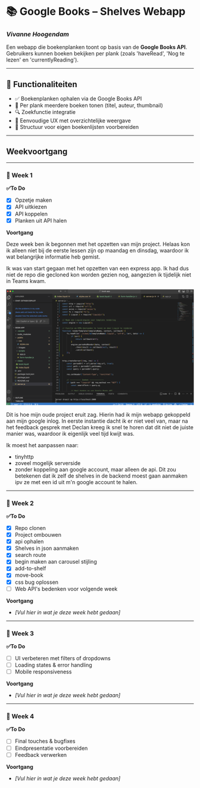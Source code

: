 # 📚 Google Books – Shelves Webapp

### _Vivanne Hoogendam_

Een webapp die boekenplanken toont op basis van de **Google Books API**. Gebruikers kunnen boeken bekijken per plank (zoals 'haveRead', 'Nog te lezen' en 'currentlyReading').

---

## 🔧 Functionaliteiten

- ✅ Boekenplanken ophalen via de Google Books API
- 📘 Per plank meerdere boeken tonen (titel, auteur, thumbnail)
- 🔍 Zoekfunctie integratie
- 🧠 Eenvoudige UX met overzichtelijke weergave
- 📁 Structuur voor eigen boekenlijsten voorbereiden

---

## Weekvoortgang

---

### 📅 Week 1

**✅To Do**

- [x] Opzetje maken
- [x] API uitkiezen
- [x] API koppelen
- [x] Planken uit API halen

**Voortgang**

Deze week ben ik begonnen met het opzetten van mijn project. Helaas kon ik alleen niet bij de eerste lessen zijn op maandag en dinsdag, waardoor ik wat belangrijke informatie heb gemist.

Ik was van start gegaan met het opzetten van een express app. Ik had dus niet de repo die gecloned kon worden gezien nog, aangezien ik tijdelijk niet in Teams kwam.

![Oude project](/eersteproject.png)

Dit is hoe mijn oude project eruit zag. Hierin had ik mijn webapp gekoppeld aan mijn google inlog. In eerste instantie dacht ik er niet veel van, maar na het feedback gesprek met Declan kreeg ik snel te horen dat dit niet de juiste manier was, waardoor ik eigenlijk veel tijd kwijt was.

Ik moest het aanpassen naar:

- tinyhttp
- zoveel mogelijk serverside
- zonder koppeling aan google account, maar alleen de api. Dit zou betekenen dat ik zelf de shelves in de backend moest gaan aanmaken ipv ze met een id uit m'n google account te halen.

---

### 📅 Week 2

**✅To Do**

- [x] Repo clonen
- [x] Project ombouwen
- [x] api ophalen
- [x] Shelves in json aanmaken
- [x] search route
- [x] begin maken aan carousel stijling
- [x] add-to-shelf
- [x] move-book
- [x] css bug oplossen
- [ ] Web API's bedenken voor volgende week

**Voortgang**

- _[Vul hier in wat je deze week hebt gedaan]_

---

### 📅 Week 3

**✅To Do**

- [ ] UI verbeteren met filters of dropdowns
- [ ] Loading states & error handling
- [ ] Mobile responsiveness

**Voortgang**

- _[Vul hier in wat je deze week hebt gedaan]_

---

### 📅 Week 4

**✅To Do**

- [ ] Final touches & bugfixes
- [ ] Eindpresentatie voorbereiden
- [ ] Feedback verwerken

**Voortgang**

- _[Vul hier in wat je deze week hebt gedaan]_
